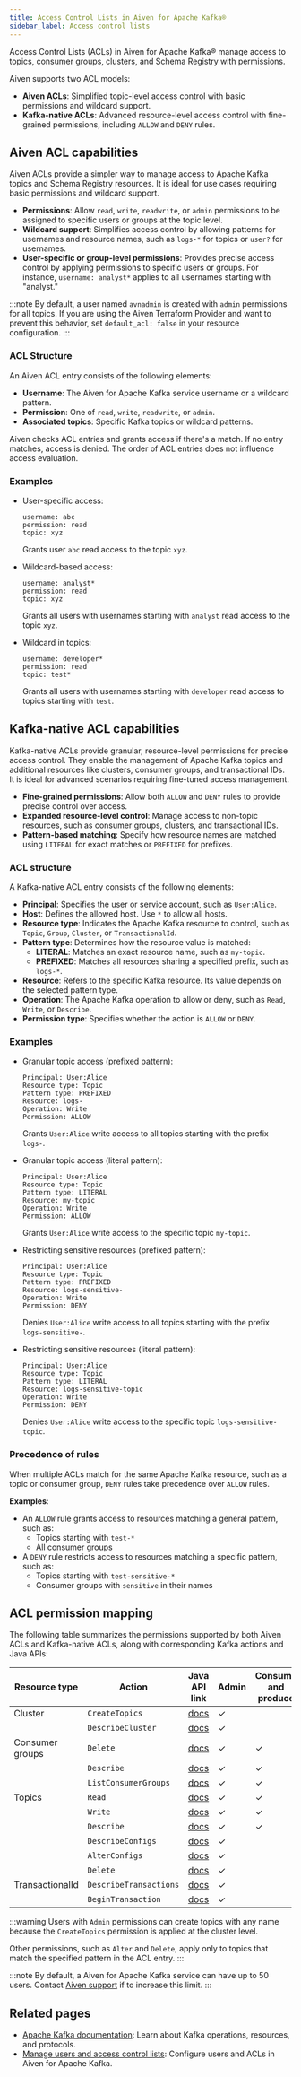 ```yaml
---
title: Access Control Lists in Aiven for Apache Kafka®
sidebar_label: Access control lists
---
```


Access Control Lists (ACLs) in Aiven for Apache Kafka® manage access to topics, consumer groups, clusters, and Schema Registry with permissions.

Aiven supports two ACL models:

- **Aiven ACLs**: Simplified topic-level access control with basic permissions and
  wildcard support.
- **Kafka-native ACLs**: Advanced resource-level access control with fine-grained
  permissions, including `ALLOW` and `DENY` rules.

## Aiven ACL capabilities

Aiven ACLs provide a simpler way to manage access to Apache Kafka topics and Schema
Registry resources. It is ideal for use cases requiring basic permissions and wildcard
support.

- **Permissions**: Allow `read`, `write`, `readwrite`, or `admin` permissions to be
  assigned to specific users or groups at the topic level.
- **Wildcard support**: Simplifies access control by allowing patterns for usernames
  and resource names, such as `logs-*` for topics or `user?` for usernames.
- **User-specific or group-level permissions**: Provides precise access control by
  applying permissions to specific users or groups. For instance, `username: analyst*`
  applies to all usernames starting with "analyst."

:::note
By default, a user named `avnadmin` is created with `admin` permissions for all
topics. If you are using the Aiven Terraform Provider and want to prevent this behavior,
set `default_acl: false` in your resource configuration.
:::

### ACL Structure

An Aiven ACL entry consists of the following elements:

- **Username**: The Aiven for Apache Kafka service username or a wildcard pattern.
- **Permission**: One of `read`, `write`, `readwrite`, or `admin`.
- **Associated topics**: Specific Kafka topics or wildcard patterns.

Aiven checks ACL entries and grants access if there's a match. If no entry matches,
access is denied. The order of ACL entries does not
influence access evaluation.

### Examples

- User-specific access:

  ```plaintext
  username: abc
  permission: read
  topic: xyz
  ```

  Grants user `abc` read access to the topic `xyz`.

- Wildcard-based access:

  ```plaintext
  username: analyst*
  permission: read
  topic: xyz
  ```

  Grants all users with usernames starting with `analyst` read access to the topic `xyz`.

- Wildcard in topics:

  ```plaintext
  username: developer*
  permission: read
  topic: test*
  ```

  Grants all users with usernames starting with `developer` read access to topics
  starting with `test`.

## Kafka-native ACL capabilities

Kafka-native ACLs provide granular, resource-level permissions for precise access
control. They enable the management of Apache Kafka topics and additional resources
like clusters, consumer groups, and transactional IDs. It is ideal for
advanced scenarios requiring fine-tuned access management.

- **Fine-grained permissions**: Allow both `ALLOW` and `DENY` rules to provide
  precise control over access.
- **Expanded resource-level control**: Manage access to non-topic resources,
  such as consumer groups, clusters, and transactional IDs.
- **Pattern-based matching**: Specify how resource names are matched using `LITERAL`
  for exact matches or `PREFIXED` for prefixes.

### ACL structure

A Kafka-native ACL entry consists of the following elements:

- **Principal**: Specifies the user or service account, such as `User:Alice`.
- **Host**: Defines the allowed host. Use `*` to allow all hosts.
- **Resource type**: Indicates the Apache Kafka resource to control, such as `Topic`,
  `Group`, `Cluster`, or `TransactionalId`.
- **Pattern type**: Determines how the resource value is matched:
  - **LITERAL**: Matches an exact resource name, such as `my-topic`.
  - **PREFIXED**: Matches all resources sharing a specified prefix, such as `logs-*`.
- **Resource**: Refers to the specific Kafka resource. Its value depends on the selected pattern type.
- **Operation**: The Apache Kafka operation to allow or deny, such as `Read`, `Write`, or
  `Describe`.
- **Permission type**: Specifies whether the action is `ALLOW` or `DENY`.

### Examples

- Granular topic access (prefixed pattern):

  ```plaintext
  Principal: User:Alice
  Resource type: Topic
  Pattern type: PREFIXED
  Resource: logs-
  Operation: Write
  Permission: ALLOW
  ```

  Grants `User:Alice` write access to all topics starting with the prefix `logs-`.

- Granular topic access (literal pattern):

  ```plaintext
  Principal: User:Alice
  Resource type: Topic
  Pattern type: LITERAL
  Resource: my-topic
  Operation: Write
  Permission: ALLOW
  ```

  Grants `User:Alice` write access to the specific topic `my-topic`.

- Restricting sensitive resources (prefixed pattern):

  ```plaintext
  Principal: User:Alice
  Resource type: Topic
  Pattern type: PREFIXED
  Resource: logs-sensitive-
  Operation: Write
  Permission: DENY
  ```

  Denies `User:Alice` write access to all topics starting with the prefix `logs-sensitive-`.

- Restricting sensitive resources (literal pattern):

  ```plaintext
  Principal: User:Alice
  Resource type: Topic
  Pattern type: LITERAL
  Resource: logs-sensitive-topic
  Operation: Write
  Permission: DENY
  ```

  Denies `User:Alice` write access to the specific topic `logs-sensitive-topic`.

### Precedence of rules

When multiple ACLs match for the same Apache Kafka resource, such as a topic or
consumer group, `DENY` rules take precedence over `ALLOW` rules.

**Examples**:

- An `ALLOW` rule grants access to resources matching a general pattern, such as:
  - Topics starting with `test-*`
  - All consumer groups
- A `DENY` rule restricts access to resources matching a specific pattern, such as:
  - Topics starting with `test-sensitive-*`
  - Consumer groups with `sensitive` in their names


## ACL permission mapping

The following table summarizes the permissions supported by both Aiven ACLs and
Kafka-native ACLs, along with corresponding Kafka actions and Java APIs:

|  Resource type    |  Action                |  Java API link                                                                                                            |  Admin  |  Consume and produce  |  Produce  |  Consume  |  Aiven ACLs  |  Kafka-native ACLs  |
|----------------------|--------------------------|-----------------------------------------------------------------------------------------------------------------------------|-----------|--------------------------|-------------|-------------|----------------|-----------------------|
|  Cluster           | `CreateTopics`          | [docs](https://kafka.apache.org/30/javadoc/org/apache/kafka/clients/admin/Admin.html#createTopics(java.util.Collection))     | ✓         |                          |             |             | ✓              | ✓                    |
|                      | `DescribeCluster`       | [docs](https://kafka.apache.org/30/javadoc/org/apache/kafka/clients/admin/Admin.html#describeCluster())                     | ✓         |                          |             |             |                | ✓                    |
|  Consumer groups   | `Delete`                | [docs](https://kafka.apache.org/30/javadoc/org/apache/kafka/clients/admin/Admin.html#deleteConsumerGroups(java.util.Collection)) | ✓         | ✓                        |             | ✓           | ✓              | ✓                    |
|                      | `Describe`              | [docs](https://kafka.apache.org/30/javadoc/org/apache/kafka/clients/admin/Admin.html#describeConsumerGroups(java.util.Collection)) | ✓         | ✓                        |             | ✓           | ✓              | ✓                    |
|                      | `ListConsumerGroups`    | [docs](https://kafka.apache.org/30/javadoc/org/apache/kafka/clients/admin/Admin.html#listConsumerGroups(org.apache.kafka.clients.admin.ListConsumerGroupsOptions)) | ✓         | ✓                        |             | ✓           | ✓              | ✓                    |
|  Topics            | `Read`                  | [docs](https://kafka.apache.org/30/javadoc/org/apache/kafka/clients/consumer/KafkaConsumer.html#poll(java.time.Duration))    | ✓         | ✓                        |             | ✓           | ✓              | ✓                    |
|                      | `Write`                 | [docs](https://kafka.apache.org/30/javadoc/org/apache/kafka/clients/producer/KafkaProducer.html#send(org.apache.kafka.clients.producer.ProducerRecord,org.apache.kafka.clients.producer.Callback)) | ✓         | ✓                        | ✓           |             | ✓              | ✓                    |
|                      | `Describe`              | [docs](https://kafka.apache.org/30/javadoc/org/apache/kafka/clients/admin/Admin.html#listTransactions())                    | ✓         | ✓                        | ✓           | ✓           | ✓              | ✓                    |
|                      | `DescribeConfigs`       | [docs](https://kafka.apache.org/30/javadoc/org/apache/kafka/clients/admin/Admin.html#describeConfigs(java.util.Map))         | ✓         |                          |             |             |                | ✓                    |
|                      | `AlterConfigs`          | [docs](https://kafka.apache.org/30/javadoc/org/apache/kafka/clients/admin/Admin.html#alterConfigs(java.util.Map))           | ✓         |                          |             |             |                | ✓                    |
|                      | `Delete`                | [docs](https://kafka.apache.org/30/javadoc/org/apache/kafka/clients/admin/Admin.html#deleteTopics(java.util.Collection))     | ✓         |                          |             |             | ✓              | ✓                    |
|  TransactionalId   | `DescribeTransactions`  | [docs](https://kafka.apache.org/30/javadoc/org/apache/kafka/clients/admin/Admin.html#describeTransactions(java.util.Collection)) | ✓         |                          | ✓           |             |                | ✓                    |
|                      | `BeginTransaction`      | [docs](https://kafka.apache.org/30/javadoc/org/apache/kafka/clients/producer/KafkaProducer.html#beginTransaction())         | ✓         |                          | ✓           |             |                | ✓                    |

:::warning
Users with `Admin` permissions can create topics with any name because the
`CreateTopics` permission is applied at the cluster level.

Other permissions, such as `Alter` and `Delete`, apply only to topics that match
the specified pattern in the ACL entry.
:::

:::note
By default, a Aiven for Apache Kafka service can have up to 50 users. Contact
[Aiven support](mailto:support@aiven.io) if to increase this limit.
:::

## Related pages

- [Apache Kafka documentation](https://kafka.apache.org/documentation/#operations_resources_and_protocols):
  Learn about Kafka operations, resources, and protocols.
- [Manage users and access control lists](/docs/products/kafka/howto/manage-acls):
  Configure users and ACLs in Aiven for Apache Kafka.
